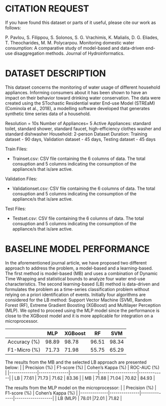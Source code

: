 CITATION REQUEST
================
If you have found this dataset or parts of it useful, please cite our work as follows:

P. Pavlou, S. Filippou, S. Solonos, S. G. Vrachimis, K. Malialis, D. G. Eliades, T. Theocharides, M. M. Polycarpou. Monitoring domestic water consumption: A comparative study of model-based and data-driven end-use disaggregation methods. Journal of Hydroinformatics.



DATASET DESCRIPTION
===================
This dataset concerns the monitoring of water usage of different household appliances. Informing consumers about it has been shown to have an impact on their behavior toward drinking water conservation. The data were created using the STochastic Residential water End-use Model (STREaM) (Cominola et al., 2018), a modelling software developed that generates synthetic time series data of a household.


Resolution = 10s
Number of Appliances= 5
Active Appliances: standard toilet, standard shower, standard faucet, high-efficiency clothes washer and standard dishwasher
Household: 2-person
Dataset Duration: Training dataset - 90 days, Validation dataset - 45 days, Testing dataset - 45 days

Train Files:
- Trainset.csv: CSV file containing the 6 columns of data. The total consuption and 5 columns indicating the consumption of the appliance/s that is/are active.


Validation Files:
- Validationset.csv: CSV file containing the 6 columns of data. The total consuption and 5 columns indicating the consumption of the appliance/s that is/are active.


Test Files:
- Testset.csv: CSV file containing the 6 columns of data. The total consuption and 5 columns indicating the consumption of the appliance/s that is/are active.



BASELINE MODEL PERFORMANCE
==========================
In the aforementioned journal article, we have proposed two different approach to address the problem, a model-based and a learning-based. The first method is model-based (MB) and uses a combination of Dynamic Time Wrapping and statistical bounds to analyze four water end-use characteristics. The second learning-based (LB) method is data-driven and formulates the problem as a time-series classification problem without relying on a priori identification of events. Initially four algorithms are considered for the LB method: Support Vector Machine (SVM), Random Forest (RF), Extreme Gradient Boosting (XGBoost) and Multilayer Perception (MLP). We opted to proceed using the MLP model since the performance is close to the XGBoost model and it is more applicable for integration on a microprocessor.

|          | MLP   | XGBoost | RF    | SVM   |
|----------|-------|---------|-------|-------|
| Accuracy (%) | 98.89 | 98.78   | 96.51 | 98.34 |
| F1-Micro (%) | 71.73 | 71.98   | 55.75 | 65.29 |

The results from the MB and the selected LB approach are presented below:
|              | Precision (%) | F1-score (%) | Cohen’s Kappa (%) | ROC-AUC (%) |
|--------------|---------------|--------------|-------------------|-------------|
| LB           | 77.61         | 71.73        | 71.62             | 83.36       |
| MB           | 71.88         | 71.04        | 70.82             | 84.93       |

The results from the MLP model on the microprocessor:
|              | Precision (%) | F1-score (%) | Cohen’s Kappa (%) | 
|--------------|---------------|--------------|-------------------|
| LB (MLP)          | 78.01        |72.01        | 71.82            | 

